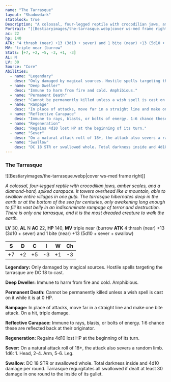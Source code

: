 ```yaml
---
name: "The Tarrasque"
layout: "Shadowdark"
statblock: true
Description: "A colossal, four-legged reptile with crocodilian jaws, amber scales, and a diamond-hard, spiked carapace. It towers overhead like a mountain, able to swallow entire villages in one gulp. The tarrasque hibernates deep in the earth or at the bottom of the sea for centuries, only awakening long enough to fill its vast belly in an indiscriminate rampage of terror and destruction. There is only one tarrasque, and it is the most dreaded creature to walk the earth."
Portrait: "[[Bestiaryimages/the-tarrasque.webp|cover ws-med frame right]]"
ac: 22
hp: 140
ATK: "4 thrash (near) +13 (3d10 + sever) and 1 bite (near) +13 (5d10 + sever + swallow)"
MV: "triple near (burrow"
Stats: [+7, +2, +5, -3, +1, -3]
AL: N
LV: 30
Source: "Core"
Abilities:
  - name: "Legendary"
    desc: "Only damaged by magical sources. Hostile spells targeting the tarrasque are DC 18 to cast."
  - name: "Deep Dweller"
    desc: "Immune to harm from fire and cold. Amphibious."
  - name: "Permanent Death"
    desc: "Cannot be permanently killed unless a wish spell is cast on it while it is at 0 HP."
  - name: "Rampage"
    desc: "In place of attacks, move far in a straight line and make one bite attack. On a hit, triple damage."
  - name: "Reflective Carapace"
    desc: "Immune to rays, blasts, or bolts of energy. 1:6 chance these are reflected back at their originator."
  - name: "Regeneration"
    desc: "Regains 4d10 lost HP at the beginning of its turn."
  - name: "Sever"
    desc: "On a natural attack roll of 18+, the attack also severs a random limb. 1d6: 1. Head, 2-4. Arm, 5-6. Leg."
  - name: "Swallow"
    desc: "DC 18 STR or swallowed whole. Total darkness inside and 4d10 damage per round. Tarrasque regurgitates all swallowed if dealt at least 30 damage in one round to the inside of its gullet."
---
```


### The Tarrasque

![[Bestiaryimages/the-tarrasque.webp|cover ws-med frame right]]

_A colossal, four-legged reptile with crocodilian jaws, amber scales, and a diamond-hard, spiked carapace. It towers overhead like a mountain, able to swallow entire villages in one gulp. The tarrasque hibernates deep in the earth or at the bottom of the sea for centuries, only awakening long enough to fill its vast belly in an indiscriminate rampage of terror and destruction. There is only one tarrasque, and it is the most dreaded creature to walk the earth._

**LV** 30, **AL** N
**AC** 22, **HP** 140, **MV** triple near (burrow
**ATK** 4 thrash (near) +13 (3d10 + sever) and 1 bite (near) +13 (5d10 + sever + swallow)

|  S  |  D  |  C  |  I  |  W  |  Ch  |
|:---:|:---:|:---:|:---:|:---:|:----:|
| +7 | +2 | +5 | -3 | +1 | -3 |

**Legendary:** Only damaged by magical sources. Hostile spells targeting the tarrasque are DC 18 to cast.

**Deep Dweller:** Immune to harm from fire and cold. Amphibious.

**Permanent Death:** Cannot be permanently killed unless a wish spell is cast on it while it is at 0 HP.

**Rampage:** In place of attacks, move far in a straight line and make one bite attack. On a hit, triple damage.

**Reflective Carapace:** Immune to rays, blasts, or bolts of energy. 1:6 chance these are reflected back at their originator.

**Regeneration:** Regains 4d10 lost HP at the beginning of its turn.

**Sever:** On a natural attack roll of 18+, the attack also severs a random limb. 1d6: 1. Head, 2-4. Arm, 5-6. Leg.

**Swallow:** DC 18 STR or swallowed whole. Total darkness inside and 4d10 damage per round. Tarrasque regurgitates all swallowed if dealt at least 30 damage in one round to the inside of its gullet.

